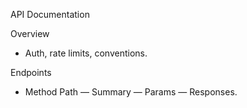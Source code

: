 API Documentation

Overview
- Auth, rate limits, conventions.

Endpoints
- Method Path — Summary — Params — Responses.
